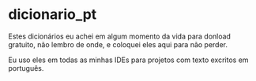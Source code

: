 # dicionario_pt

Estes dicionários eu achei em algum momento da vida para donload gratuito, não lembro de onde, e coloquei eles aqui para não perder.

Eu uso eles em todas as minhas IDEs para projetos com texto excritos em português.

